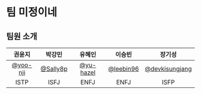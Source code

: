 # 팀 미정이네


## 팀원 소개

| 권윤지 | 박강민 | 유혜인 | 이승빈 | 장기성 |
| :---: | :---: | :---: | :---: | :---: |
| [@yoo-nji](https://github.com/yoo-nji) | [@Sally8p](https://github.com/Sally8p) | [@yu-hazel](https://github.com/yu-hazel) | [@leebin96](https://github.com/leebin96) | [@devkisungjang](https://github.com/devkisungjang) |
| ISTP | ISFJ | ENFJ | ENFJ | ISFP |

